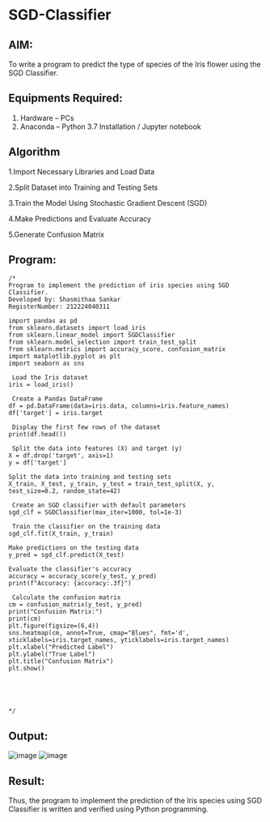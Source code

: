 # SGD-Classifier
## AIM:
To write a program to predict the type of species of the Iris flower using the SGD Classifier.

## Equipments Required:
1. Hardware – PCs
2. Anaconda – Python 3.7 Installation / Jupyter notebook

## Algorithm
1.Import Necessary Libraries and Load Data

2.Split Dataset into Training and Testing Sets

3.Train the Model Using Stochastic Gradient Descent (SGD)

4.Make Predictions and Evaluate Accuracy

5.Generate Confusion Matrix
 

## Program:
```
/*
Program to implement the prediction of iris species using SGD Classifier.
Developed by: Shasmithaa Sankar
RegisterNumber: 212224040311

import pandas as pd
from sklearn.datasets import load_iris
from sklearn.linear_model import SGDClassifier
from sklearn.model_selection import train_test_split
from sklearn.metrics import accuracy_score, confusion_matrix
import matplotlib.pyplot as plt
import seaborn as sns

 Load the Iris dataset
iris = load_iris()

 Create a Pandas DataFrame
df = pd.DataFrame(data=iris.data, columns=iris.feature_names)
df['target'] = iris.target

 Display the first few rows of the dataset
print(df.head())

 Split the data into features (X) and target (y)
X = df.drop('target', axis=1)
y = df['target']

Split the data into training and testing sets
X_train, X_test, y_train, y_test = train_test_split(X, y, test_size=0.2, random_state=42)

 Create an SGD classifier with default parameters
sgd_clf = SGDClassifier(max_iter=1000, tol=1e-3)

 Train the classifier on the training data
sgd_clf.fit(X_train, y_train)

Make predictions on the testing data
y_pred = sgd_clf.predict(X_test)

Evaluate the classifier's accuracy
accuracy = accuracy_score(y_test, y_pred)
print(f"Accuracy: {accuracy:.3f}")

 Calculate the confusion matrix
cm = confusion_matrix(y_test, y_pred)
print("Confusion Matrix:")
print(cm)
plt.figure(figsize=(6,4))
sns.heatmap(cm, annot=True, cmap="Blues", fmt='d', xticklabels=iris.target_names, yticklabels=iris.target_names)
plt.xlabel("Predicted Label")
plt.ylabel("True Label")
plt.title("Confusion Matrix")
plt.show()





*/
```

## Output:
![image](https://github.com/user-attachments/assets/2dc9e5c9-7f0c-4662-9b99-12a50ab4a506)
![image](https://github.com/user-attachments/assets/e56bd330-59ae-4a59-8d86-0c895d48be6f)







## Result:
Thus, the program to implement the prediction of the Iris species using SGD Classifier is written and verified using Python programming.
